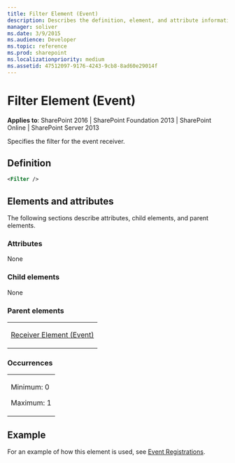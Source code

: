 ```yaml
---
title: Filter Element (Event)
description: Describes the definition, element, and attribute information for the Filter Element (Event), which specifies the filter for the event receiver.
manager: soliver
ms.date: 3/9/2015
ms.audience: Developer
ms.topic: reference
ms.prod: sharepoint
ms.localizationpriority: medium
ms.assetid: 47512097-9176-4243-9cb8-8ad60e29014f
---
```


# Filter Element (Event)

**Applies to**: SharePoint 2016 | SharePoint Foundation 2013 | SharePoint Online | SharePoint Server 2013

Specifies the filter for the event receiver.

## Definition

```XML
<Filter />
```

## Elements and attributes

The following sections describe attributes, child elements, and parent elements.

### Attributes

None

### Child elements

None

### Parent elements

<table>
<colgroup>
<col width="100%" />
</colgroup>
<tbody>
<tr class="odd">
<td align="left"><p><span><a href="receiver-element-event.md">Receiver Element (Event)</a></span></p></td>
</tr>
</tbody>
</table>

### Occurrences

<table>
<colgroup>
<col width="100%" />
</colgroup>
<tbody>
<tr class="odd">
<td align="left"><p>Minimum: 0</p>
<p>Maximum: 1</p></td>
</tr>
</tbody>
</table>

## Example

For an example of how this element is used, see [Event Registrations](event-registrations.md).








